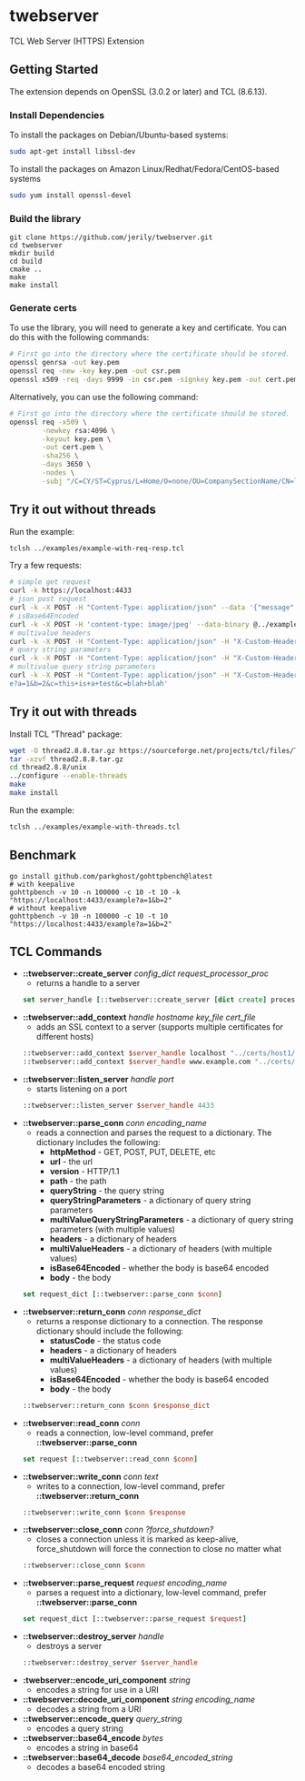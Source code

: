 # twebserver

TCL Web Server (HTTPS) Extension

## Getting Started

The extension depends on OpenSSL (3.0.2 or later) and TCL (8.6.13).

### Install Dependencies

To install the packages on Debian/Ubuntu-based systems:
```bash
sudo apt-get install libssl-dev
```

To install the packages on Amazon Linux/Redhat/Fedora/CentOS-based systems
```bash
sudo yum install openssl-devel
```

### Build the library
```
git clone https://github.com/jerily/twebserver.git
cd twebserver
mkdir build
cd build
cmake ..
make
make install
```
### Generate certs

To use the library, you will need to generate a key and certificate.  You can do this with the following commands:
```bash
# First go into the directory where the certificate should be stored.
openssl genrsa -out key.pem
openssl req -new -key key.pem -out csr.pem
openssl x509 -req -days 9999 -in csr.pem -signkey key.pem -out cert.pem
```

Alternatively, you can use the following command:
```bash
# First go into the directory where the certificate should be stored.
openssl req -x509 \
        -newkey rsa:4096 \
        -keyout key.pem \
        -out cert.pem \
        -sha256 \
        -days 3650 \
        -nodes \
        -subj "/C=CY/ST=Cyprus/L=Home/O=none/OU=CompanySectionName/CN=localhost/CN=www.example.com"
```

## Try it out without threads

Run the example:
```bash
tclsh ../examples/example-with-req-resp.tcl
```

Try a few requests:
```bash
# simple get request
curl -k https://localhost:4433
# json post request
curl -k -X POST -H "Content-Type: application/json" --data '{"message": "hello world"}' https://localhost:4433
# isBase64Encoded
curl -k -X POST -H 'content-type: image/jpeg' --data-binary @../examples/Google_2015_logo.png https://localhost:4433
# multivalue headers
curl -k -X POST -H "Content-Type: application/json" -H "X-Custom-Header: asdf" -H "X-Custom-Header: qwerty" --data '{"message": "hello world"}' https://localhost:4433
# query string parameters
curl -k -X POST -H "Content-Type: application/json" -H "X-Custom-Header: this is a test" -H "X-Custom-Header: hello world" --data '{"message": "hello world"}' 'https://localhost:4433/example?a=1&b=2&c=this+is+a+test'
# multivalue query string parameters
curl -k -X POST -H "Content-Type: application/json" -H "X-Custom-Header: this is a test" -H "X-Custom-Header: hello world" --data '{"message": "hello world"}' 'https://localhost:4433/exampl
e?a=1&b=2&c=this+is+a+test&c=blah+blah'
```

## Try it out with threads

Install TCL "Thread" package:
```bash
wget -O thread2.8.8.tar.gz https://sourceforge.net/projects/tcl/files/Thread%20Extension/2.8.8/thread2.8.8.tar.gz/download
tar -xzvf thread2.8.8.tar.gz
cd thread2.8.8/unix
../configure --enable-threads
make
make install
```

Run the example:
```bash
tclsh ../examples/example-with-threads.tcl
```

## Benchmark
```
go install github.com/parkghost/gohttpbench@latest
# with keepalive
gohttpbench -v 10 -n 100000 -c 10 -t 10 -k "https://localhost:4433/example?a=1&b=2"
# without keepalive
gohttpbench -v 10 -n 100000 -c 10 -t 10 "https://localhost:4433/example?a=1&b=2"
```

## TCL Commands

* **::twebserver::create_server** *config_dict* *request_processor_proc*
    - returns a handle to a server
  ```tcl
  set server_handle [::twebserver::create_server [dict create] process_conn]
  ```
* **::twebserver::add_context** *handle* *hostname* *key_file* *cert_file*
  - adds an SSL context to a server (supports multiple certificates for different hosts)
  ```tcl
  ::twebserver::add_context $server_handle localhost "../certs/host1/key.pem" "../certs/host1/cert.pem"
  ::twebserver::add_context $server_handle www.example.com "../certs/host2/key.pem" "../certs/host2/cert.pem"
  ```
* **::twebserver::listen_server** *handle* *port*
    - starts listening on a port
  ```tcl
  ::twebserver::listen_server $server_handle 4433
  ```
* **::twebserver::parse_conn** *conn* *encoding_name*
  - reads a connection and parses the request to a dictionary.
    The dictionary includes the following:
    - **httpMethod** - GET, POST, PUT, DELETE, etc
    - **url** - the url
    - **version** - HTTP/1.1
    - **path** - the path
    - **queryString** - the query string
    - **queryStringParameters** - a dictionary of query string parameters
    - **multiValueQueryStringParameters** - a dictionary of query string parameters (with multiple values)
    - **headers** - a dictionary of headers
    - **multiValueHeaders** - a dictionary of headers (with multiple values)
    - **isBase64Encoded** - whether the body is base64 encoded
    - **body** - the body
  ```tcl
  set request_dict [::twebserver::parse_conn $conn]
  ```
* **::twebserver::return_conn** *conn* *response_dict*
  - returns a response dictionary to a connection.
    The response dictionary should include the following:
    - **statusCode** - the status code
    - **headers** - a dictionary of headers
    - **multiValueHeaders** - a dictionary of headers (with multiple values)
    - **isBase64Encoded** - whether the body is base64 encoded
    - **body** - the body
  ```tcl
  ::twebserver::return_conn $conn $response_dict
  ```
* **::twebserver::read_conn** *conn*
    - reads a connection, low-level command, prefer **::twebserver::parse_conn**
  ```tcl
  set request [::twebserver::read_conn $conn]
  ```
* **::twebserver::write_conn** *conn* *text*
    - writes to a connection, low-level command, prefer **::twebserver::return_conn**
  ```tcl
  ::twebserver::write_conn $conn $response
  ```
* **::twebserver::close_conn** *conn* *?force_shutdown?*
    - closes a connection unless it is marked as keep-alive,
      force_shutdown will force the connection to close no matter what
  ```tcl
  ::twebserver::close_conn $conn
  ```
* **::twebserver::parse_request** *request* *encoding_name*
    - parses a request into a dictionary, low-level command, prefer **::twebserver::parse_conn**
  ```tcl
  set request_dict [::twebserver::parse_request $request]
  ```
* **::twebserver::destroy_server** *handle*
  - destroys a server
  ```tcl
  ::twebserver::destroy_server $server_handle
  ```
* **:twebserver::encode_uri_component** *string*
  - encodes a string for use in a URI
* **::twebserver::decode_uri_component** *string* *encoding_name*
  - decodes a string from a URI
* **::twebserver::encode_query** *query_string*
  - encodes a query string
* **::twebserver::base64_encode** *bytes*
  - encodes a string in base64
* **::twebserver::base64_decode** *base64_encoded_string*
  - decodes a base64 encoded string
